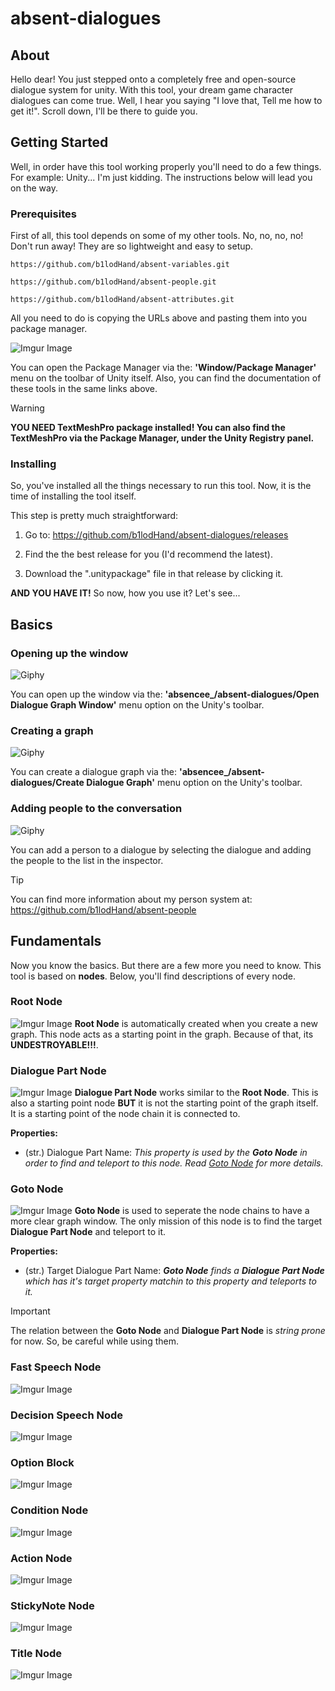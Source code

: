 # absent-dialogues

## About <a name = "about"></a>
Hello dear! You just stepped onto a completely free and open-source dialogue system for unity. With this tool, your dream game character dialogues can come true.  Well, I hear you saying "I love that, Tell me how to get it!". Scroll down, I'll be there to guide you.

## Getting Started <a name = "getting_started"></a>
Well, in order have this tool working properly you'll need to do a few things. For example: Unity... I'm just kidding. The instructions below will lead you on the way.

### Prerequisites
First of all, this tool depends on some of my other tools. No, no, no, no! Don't run away! They are so lightweight and easy to setup.

```
https://github.com/b1lodHand/absent-variables.git
```
```
https://github.com/b1lodHand/absent-people.git
```
```
https://github.com/b1lodHand/absent-attributes.git
```
All you need to do is copying the URLs above and pasting them into you package manager.

![Imgur Image](https://imgur.com/cX3OF72.png)

You can open the Package Manager via the: **'Window/Package Manager'** menu on the toolbar of Unity itself. Also, you can find the documentation of these tools in the same links above.

> [!WARNING]
> **YOU NEED TextMeshPro package installed! You can also find the TextMeshPro via the Package Manager, under the Unity Registry panel.**

### Installing
So, you've installed all the things necessary to run this tool. Now, it is the time of installing the tool itself.

This step is pretty much straightforward:

1. Go to: https://github.com/b1lodHand/absent-dialogues/releases

2. Find the the best release for you (I'd recommend the latest).

3. Download the ".unitypackage" file in that release by clicking it.

**AND YOU HAVE IT!** So now, how you use it? Let's see...

## Basics <a name = "basics"></a>

### Opening up the window
![Giphy](https://media.giphy.com/media/iTEnCOlThoCPMKfbeD/giphy.gif)

You can open up the window via the: **'absencee_/absent-dialogues/Open Dialogue Graph Window'** menu option on the Unity's toolbar.


### Creating a graph
![Giphy](https://media.giphy.com/media/nA6X4OuHaBtddIaE7p/giphy.gif)

You can create a dialogue graph via the: **'absencee_/absent-dialogues/Create Dialogue Graph'** menu option on the Unity's toolbar.


### Adding people to the conversation
![Giphy](https://media.giphy.com/media/V3S5NK9HTbMNMhFAz9/giphy.gif)

You can add a person to a dialogue by selecting the dialogue and adding the people to the list in the inspector.

>[!TIP]
> You can find more information about my person system at: https://github.com/b1lodHand/absent-people


## Fundamentals <a name = "fund"></a>

Now you know the basics. But there are a few more you need to know. This tool is based on **nodes**. Below, you'll find descriptions of every node.

### Root Node
![Imgur Image](https://imgur.com/FwGmUyj.png)
**Root Node** is automatically created when you create a new graph. This node acts as a starting point in the graph. Because of that, its **UNDESTROYABLE!!!**.

### Dialogue Part Node
![Imgur Image](https://imgur.com/ETY999l.png)
**Dialogue Part Node** works similar to the **Root Node**. This is also a starting point node **BUT** it is not the starting point of the graph itself. It is a starting point of the node chain it is connected to.

**Properties:**
- (str.) Dialogue Part Name: *This property is used by the **Goto Node** in order to find and teleport to this node. Read [Goto Node](#goto-node) for more details.*

### Goto Node <a name = "goto-node"></a>
![Imgur Image](https://imgur.com/3g168Py.png)
**Goto Node** is used to seperate the node chains to have a more clear graph window. The only mission of this node is to find the target **Dialogue Part Node** and teleport to it.

**Properties:**
- (str.) Target Dialogue Part Name: ***Goto Node** finds a **Dialogue Part Node** which has it's target property matchin to this property and teleports to it.*

> [!IMPORTANT]
> The relation between the **Goto Node** and **Dialogue Part Node** is *string prone* for now. So, be careful while using them.

### Fast Speech Node
![Imgur Image](https://imgur.com/PmbBsqx.png)


### Decision Speech Node
![Imgur Image](https://imgur.com/4BmngHT.png)

### Option Block
![Imgur Image](https://imgur.com/TkUgZ4I.png)

### Condition Node
![Imgur Image](https://imgur.com/oeW8wXF.png)

### Action Node
![Imgur Image](https://imgur.com/jBtwkVz.png)

### StickyNote Node
![Imgur Image](https://imgur.com/1Zx5oKb.png)

### Title Node
![Imgur Image](https://imgur.com/fhoK3Zd.png)

